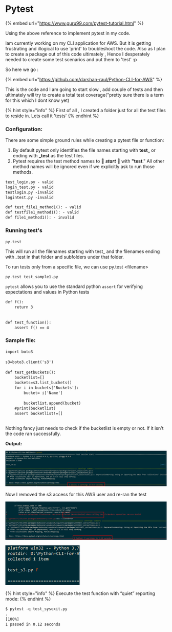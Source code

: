 # Pytest

{% embed url="https://www.guru99.com/pytest-tutorial.html" %}

Using the above reference to implement pytest in my code. 

Iam currently working on my CLI application for AWS. But it is getting frustrating and  illogical to use 'print' to troubleshoot the code. Also as I plan to create a package out of this code ultimately , Hence I desperately needed to create some test scenarios and put them to 'test' :p

So here we go :

{% embed url="https://github.com/darshan-raul/Python-CLI-for-AWS" %}

This is the code and I am going to start slow , add couple of tests and then ultimately will try to create a  total test coverage\("pretty sure there is a term for this which I dont know yet\)

{% hint style="info" %}
First of all , I created a folder just for all the test files to reside in. Lets call it 'tests'
{% endhint %}

### Configuration:

There are some simple ground rules while creating a pytest file or function:

1.  By default pytest only identifies the file names starting with **test\_** or ending with **\_test** as the test files.
2.  Pytest requires the test method names to 🌟 _**start**_ 🌟 with **"test**." All other method names will be ignored even if we explicitly ask to run those methods.

```text
test_login.py - valid
login_test.py - valid
testlogin.py -invalid
logintest.py -invalid
```

```text
def test_file1_method1(): - valid
def testfile1_method1(): - valid
def file1_method1(): - invalid	
```

### Running test's

```text
py.test
```

This will run all the filenames starting with test\_ and the filenames ending with \_test in that folder and subfolders under that folder.

To run tests only from a specific file, we can use py.test &lt;filename&gt;

```text
py.test test_sample1.py
```

`pytest` allows you to use the standard python `assert` for verifying expectations and values in Python tests

```text
def f():
    return 3


def test_function():
    assert f() == 4
```



### Sample file:

```text
import boto3

s3=boto3.client('s3')

def test_getbuckets():
    bucketlist=[]
    buckets=s3.list_buckets()
    for i in buckets['Buckets']:
        bucket= i['Name']
        
        bucketlist.append(bucket)
    #print(bucketlist)
    assert bucketlist!=[] 
    
```

Nothing fancy just needs to check if the bucketlist is empty or not. If it isn't the code ran successfully.

**Output:**

![1 passed 2 warnings as the end result](../../../.gitbook/assets/image%20%2828%29.png)

Now I removed the s3 access for this AWS user and re-ran the test

![As expected it failed with 1 failed,2 warnings](../../../.gitbook/assets/image%20%2855%29.png)

![You will also see a F in front of the file](../../../.gitbook/assets/image%20%2846%29.png)

{% hint style="info" %}
Execute the test function with “quiet” reporting mode:
{% endhint %}

```text
$ pytest -q test_sysexit.py
.                                                                    [100%]
1 passed in 0.12 seconds
```



